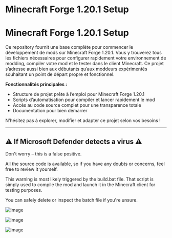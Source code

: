 # Minecraft Forge 1.20.1 Setup

# Minecraft Forge 1.20.1 Setup

Ce repository fournit une base complète pour commencer le développement de mods sur Minecraft Forge 1.20.1. Vous y trouverez tous les fichiers nécessaires pour configurer rapidement votre environnement de modding, compiler votre mod et le tester dans le client Minecraft. Ce projet s’adresse aussi bien aux débutants qu’aux moddeurs expérimentés souhaitant un point de départ propre et fonctionnel.

**Fonctionnalités principales :**
- Structure de projet prête à l’emploi pour Minecraft Forge 1.20.1
- Scripts d’automatisation pour compiler et lancer rapidement le mod
- Accès au code source complet pour une transparence totale
- Documentation pour bien démarrer

N’hésitez pas à explorer, modifier et adapter ce projet selon vos besoins !

---

## ⚠️ If Microsoft Defender detects a virus ⚠️
Don't worry – this is a false positive.

All the source code is available, so if you have any doubts or concerns, feel free to review it yourself.

This warning is most likely triggered by the build.bat file.
That script is simply used to compile the mod and launch it in the Minecraft client for testing purposes.

You can safely delete or inspect the batch file if you're unsure.

![image](https://github.com/user-attachments/assets/e9fa2b86-4964-4b96-a7e9-54ec88ec7a8a)


![image](https://github.com/user-attachments/assets/a50fe647-4079-4adb-94ee-aa714945f61c)


![image](https://github.com/user-attachments/assets/0e0ade42-8e6d-49d3-9872-bed38087a1a6)
